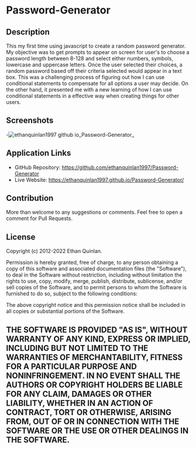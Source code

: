 # Password-Generator

## Description

This my first time using javascript to create a random password generator. My objective was to get prompts to appear on screen for user's to choose a password length between 8-128 and select either numbers, symbols, lowercase and uppercase letters. Once the user selected their choices, a random password based off their criteria selected would appear in a text box. This was a challenging process of figuring out how I can use conditional statements to compensate for all options a user may decide. On the other hand, it presented me with a new learning of how I can use conditional statements in a effective way when creating things for other users.


## Screenshots

-![ethanquinlan1997 github io_Password-Generator_](https://user-images.githubusercontent.com/111590402/199145590-a9de6e72-1c47-4800-9c98-be3072292684.png)


## Application Links

- GitHub Repository: https://github.com/ethanquinlan1997/Password-Generator
- Live Website: https://ethanquinlan1997.github.io/Password-Generator/


## Contribution

More than welcome to any suggestions or comments. Feel free to open a comment for Pull Requests. 

## License

Copyright (c) 2012-2022 Ethan Quinlan.

Permission is hereby granted, free of charge, to any person obtaining
a copy of this software and associated documentation files (the
"Software"), to deal in the Software without restriction, including
without limitation the rights to use, copy, modify, merge, publish,
distribute, sublicense, and/or sell copies of the Software, and to
permit persons to whom the Software is furnished to do so, subject to
the following conditions:

The above copyright notice and this permission notice shall be
included in all copies or substantial portions of the Software.

THE SOFTWARE IS PROVIDED "AS IS", WITHOUT WARRANTY OF ANY KIND,
EXPRESS OR IMPLIED, INCLUDING BUT NOT LIMITED TO THE WARRANTIES OF
MERCHANTABILITY, FITNESS FOR A PARTICULAR PURPOSE AND
NONINFRINGEMENT. IN NO EVENT SHALL THE AUTHORS OR COPYRIGHT HOLDERS BE
LIABLE FOR ANY CLAIM, DAMAGES OR OTHER LIABILITY, WHETHER IN AN ACTION
OF CONTRACT, TORT OR OTHERWISE, ARISING FROM, OUT OF OR IN CONNECTION
WITH THE SOFTWARE OR THE USE OR OTHER DEALINGS IN THE SOFTWARE.
---